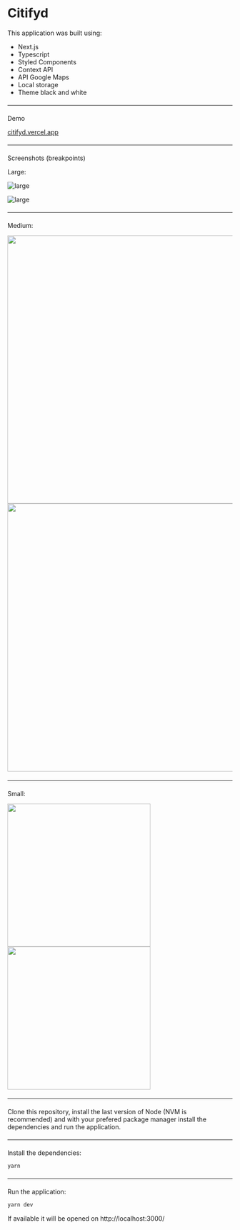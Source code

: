 # Citifyd

This application was built using:

- Next.js
- Typescript
- Styled Components
- Context API
- API Google Maps
- Local storage
- Theme black and white

<hr style="margin: 20px 0;">

Demo

[citifyd.vercel.app](https://citifyd.vercel.app/)

<hr style="margin: 20px 0;">

Screenshots (breakpoints)

Large:

![large](https://firebasestorage.googleapis.com/v0/b/citifyd-dad69.appspot.com/o/large.png?alt=media&token=d165522d-f1bc-420d-8a53-1dca8547b96d)

![large](https://firebasestorage.googleapis.com/v0/b/citifyd-dad69.appspot.com/o/large-dark.png?alt=media&token=8124d449-d750-40b7-9c33-bb81495887d2)

<hr style="margin: 20px 0;">

Medium:

<img src="https://firebasestorage.googleapis.com/v0/b/citifyd-dad69.appspot.com/o/medium.png?alt=media&token=1f430308-31a4-4b72-bbe5-a8903751c465" alt="" width="600"/>

<img src="https://firebasestorage.googleapis.com/v0/b/citifyd-dad69.appspot.com/o/medium-dark.png?alt=media&token=5c252ddc-2968-484b-b03d-5662f64ba43e" alt="" width="600"/>

<hr style="margin: 20px 0;">

Small:

<img src="https://firebasestorage.googleapis.com/v0/b/citifyd-dad69.appspot.com/o/small.png?alt=media&token=9c14ae3a-058c-4219-a405-d6808fb1c51e" alt="" width="320"/>

<img src="https://firebasestorage.googleapis.com/v0/b/citifyd-dad69.appspot.com/o/small-dark.png?alt=media&token=36ba36f2-56e6-44ef-b446-f475f338aaa7" alt="" width="320"/>

<hr style="margin: 20px 0;">

Clone this repository, install the last version of Node (NVM is recommended) and with your prefered package manager install the dependencies and run the application.

<hr style="margin: 20px 0;">

Install the dependencies:

```bash
yarn
```

<hr style="margin: 20px 0;">

Run the application:

```bash
yarn dev
```

If available it will be opened on http://localhost:3000/

